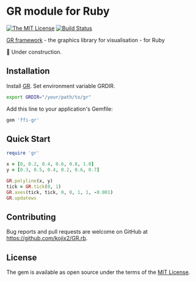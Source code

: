 # GR module for Ruby

[![The MIT License](https://img.shields.io/badge/license-MIT-orange.svg)](LICENSE.md)
[![Build Status](https://travis-ci.com/kojix2/ffi-gr.svg?&branch=master)](https://travis-ci.org/kojix2/ffi-gr)

[GR framework](https://github.com/sciapp/gr) - the graphics library for visualisation - for Ruby

:construction: Under construction.

## Installation
Install [GR](https://github.com/sciapp/gr/releases).
Set environment variable GRDIR.

```sh
export GRDIR="/your/path/to/gr"
```

Add this line to your application's Gemfile:

```sh
gem 'ffi-gr'
```

## Quick Start

```ruby
require 'gr'

x = [0, 0.2, 0.4, 0.6, 0.8, 1.0]
y = [0.3, 0.5, 0.4, 0.2, 0.6, 0.7]

GR.polyline(x, y)
tick = GR.tick(0, 1)
GR.axes(tick, tick, 0, 0, 1, 1, -0.001)
GR.updatews
```

## Contributing

Bug reports and pull requests are welcome on GitHub at https://github.com/kojix2/GR.rb.

## License

The gem is available as open source under the terms of the [MIT License](https://opensource.org/licenses/MIT).
